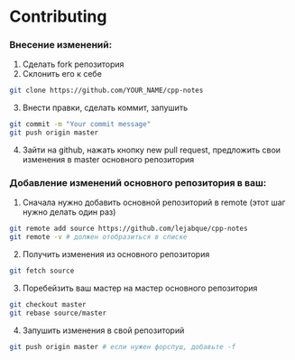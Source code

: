  # Contributing

 ### Внесение изменений:

1. Сделать fork репозитория
2. Склонить его к себе
``` bash
git clone https://github.com/YOUR_NAME/cpp-notes
```
3. Внести правки, сделать коммит, запушить
```bash
git commit -m "Your commit message"
git push origin master
```
4. Зайти на github, нажать кнопку new pull request, предложить свои изменения в master основного репозитория

### Добавление изменений основного репозитория в ваш:

1. Сначала нужно добавить основной репозиторий в remote (этот шаг нужно делать один раз)
```bash
git remote add source https://github.com/lejabque/cpp-notes
git remote -v # должен отобразиться в списке
```
2. Получить изменения из основного репозитория
```bash
git fetch source
```
3. Поребейзить ваш мастер на мастер основного репозитория
```bash
git checkout master
git rebase source/master
```
4. Запушить изменения в свой репозиторий
```bash
git push origin master # если нужен форспуш, добавьте -f
```